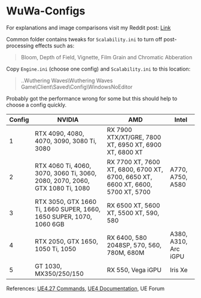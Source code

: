 # WuWa-Configs

For explanations and image comparisons visit my Reddit post: [Link](https://www.reddit.com/r/WutheringWaves/comments/1d07cku/ue4_engine_tweaks_to_improve_visuals_and_reduce/)

Common folder contains tweaks for ``Scalability.ini`` to turn off post-processing effects such as:
> Bloom, Depth of Field, Vignette, Film Grain and Chromatic Abberation

Copy ``Engine.ini`` (choose one config) and ``Scalability.ini`` to this location: 
> ..Wuthering Waves\Wuthering Waves Game\Client\Saved\Config\WindowsNoEditor

Probably got the performance wrong for some but this should help to choose a config quickly.

| Config | NVIDIA                                                                      | AMD                                                                             | Intel                |
|--------|-----------------------------------------------------------------------------|---------------------------------------------------------------------------------|----------------------|
| 1      | RTX 4090, 4080, 4070, 3090, 3080 Ti, 3080                                   | RX 7900 XTX/XT/GRE, 7800 XT, 6950 XT, 6900 XT, 6800 XT                          |                      |
| 2      | RTX 4060 Ti, 4060, 3070, 3060 Ti, 3060, 2080, 2070, 2060, GTX 1080 Ti, 1080 | RX 7700 XT, 7600 XT, 6800, 6700 XT, 6700, 6650 XT, 6600 XT, 6600, 5700 XT, 5700 | A770, A750, A580     |
| 3      | RTX 3050, GTX 1660 Ti, 1660 SUPER, 1660, 1650 SUPER, 1070, 1060 6GB         | RX 6500 XT, 5600 XT, 5500 XT, 590, 580                                          |                      |
| 4      | RTX 2050, GTX 1650, 1050 Ti, 1050                                           | RX 6400, 580 2048SP, 570, 560, 780M, 680M                                       | A380, A310, Arc iGPU |
| 5      | GT 1030, MX350/250/150                                                      | RX 550, Vega iGPU                                                               | Iris Xe              |

References: [UE4.27 Commands](https://framedsc.com/GeneralGuides/ue4_commands.htm), [UE4 Documentation](https://docs.unrealengine.com/4.27/en-US/), UE Forum
